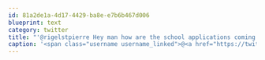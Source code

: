 ```yaml
---
id: 81a2de1a-4d17-4429-ba8e-e7b6b467d006
blueprint: text
category: twitter
title: "'@rigelstpierre Hey man how are the school applications coming along?"
caption: '<span class="username username_linked">@<a href="https://twitter.com/rigelstpierre" title="Rigel St. Pierre">rigelstpierre</a></span> Hey man how are the school applications coming along?'
---
```


